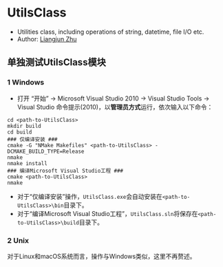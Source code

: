 # UtilsClass

+ Utilities class, including operations of string, datetime, file I/O etc.
+ Author: [Liangjun Zhu](http://zhulj.net)

## 单独测试UtilsClass模块
### 1 Windows
+ 打开 “开始” -> Microsoft Visual Studio 2010 -> Visual Studio Tools -> Visual Studio 命令提示(2010)，以**管理员方式**运行，依次输入以下命令：

```shell
cd <path-to-UtilsClass>
mkdir build
cd build
### 仅编译安装 ###
cmake -G "NMake Makefiles" <path-to-UtilsClass> -DCMAKE_BUILD_TYPE=Release
nmake
nmake install
### 编译Microsoft Visual Studio工程 ###
cmake <path-to-UtilsClass>
nmake
```

+ 对于“仅编译安装”操作，`UtilsClass.exe`会自动安装在`<path-to-UtilsClass>\bin`目录下。
+ 对于“编译Microsoft Visual Studio工程”，`UtilsClass.sln`将保存在`<path-to-UtilsClass>\build`目录下。

### 2 Unix
对于Linux和macOS系统而言，操作与Windows类似，这里不再赘述。
